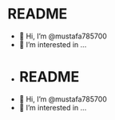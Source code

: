 # README
- 👋 Hi, I’m @mustafa785700
- 👀 I’m interested in ...
- # README
- 👋 Hi, I’m @mustafa785700
- 👀 I’m interested in ...
 
